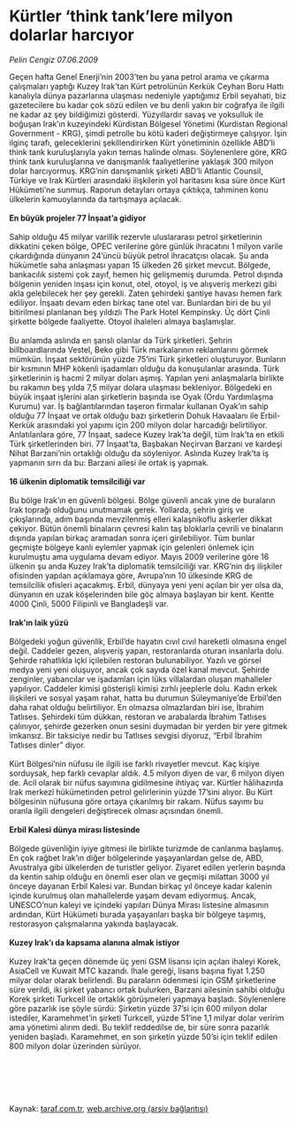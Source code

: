 # Kürtler ‘think tank’lere milyon dolarlar harcıyor

*Pelin Cengiz 07.06.2009*

<div class="taraf_structure_2col_1zq">
<div class="margen_n">



 <p>Geçen hafta Genel Enerji’nin 2003’ten bu yana petrol arama ve çıkarma çalışmaları yaptığı Kuzey Irak’tan Kürt petrolünün Kerkük Ceyhan Boru Hattı kanalıyla dünya pazarlarına ulaşması nedeniyle yaptığımız Erbil seyahati, biz gazetecilere bu kadar çok sözü edilen ve bu denli yakın bir coğrafya ile ilgili ne kadar az şey bildiğimizi gösterdi. Yüzyıllardır savaş ve yoksulluk ile boğuşan Irak’ın kuzeyindeki Kürdistan Bölgesel Yönetimi (Kurdistan Regional Government - KRG), şimdi petrolle bu kötü kaderi değiştirmeye çalışıyor. İşin ilginç tarafı, geleceklerini şekillendirirken Kürt yönetiminin özellikle ABD’li think tank kuruluşlarıyla yakın temas halinde olması. Söylenenlere göre, KRG think tank kuruluşlarına ve danışmanlık faaliyetlerine yaklaşık 300 milyon dolar harcıyormuş. KRG’nin danışmanlık şirketi ABD’li Atlantic Counsil, Türkiye ve Irak Kürtleri arasındaki ilişkilerin yol haritasını kısa süre önce Kürt Hükümeti’ne sunmuş. Raporun detayları ortaya çıktıkça, tahminen konu ülkelerin kamuoylarında da tartışmaya açılacak.<b> <br/><br/>En büyük projeler 77 İnşaat’a gidiyor</b> <br/><br/>Sahip olduğu 45 milyar varillik rezervle uluslararası petrol şirketlerinin dikkatini çeken bölge, OPEC verilerine göre günlük ihracatını 1 milyon varile çıkardığında dünyanın 24’üncü büyük petrol ihracatçısı olacak. Şu anda hükümetle saha anlaşması yapan 15 ülkeden 26 şirket mevcut. Bölgede, bankacılık sistemi çok zayıf, hemen hiç gelişmemiş durumda. Petrol dışında bölgenin yeniden inşası için konut, otel, otoyol, iş ve alışveriş merkezi gibi akla gelebilecek her şey gerekli. Zaten şehirdeki şantiye havası hemen fark ediliyor. İnşaatı devam eden birkaç tane otel var. Bunlardan biri de bu yıl bitirilmesi planlanan beş yıldızlı The Park Hotel Kempinsky. Üç dört Çinli şirkette bölgede faaliyette. Otoyol ihaleleri almaya başlamışlar. <br/><br/>Bu anlamda aslında en şanslı olanlar da Türk şirketleri. Şehrin billboardlarında Vestel, Beko gibi Türk markalarının reklamlarını görmek mümkün. İnşaat sektörünün yüzde 75’ini Türk şirketleri oluşturuyor. Bunların bir kısmının MHP kökenli işadamları olduğu da konuşulanlar arasında. Türk şirketlerinin iş hacmi 2 milyar doları aşmış. Yapılan yeni anlaşmalarla birlikte bu rakamın beş yılda 7,5 milyar dolara ulaşması bekleniyor. Bölgedeki en büyük inşaat işlerini alan şirketlerin başında ise Oyak (Ordu Yardımlaşma Kurumu) var. İş bağlantılarından taşeron firmalar kullanan Oyak’ın sahip olduğu 77 İnşaat ve ortak olduğu bazı şirketlerin Dohuk Havaalanı ile Erbil-Kerkük arasındaki yol yapımı için 200 milyon dolar harcadığı belirtiliyor. Anlatılanlara göre, 77 İnşaat, sadece Kuzey Irak’ta değil, tüm Irak’ta en etkili Türk şirketlerinden biri. 77 İnşaat’ta, Başbakan Neçirvan Barzani ve kardeşi Nihat Barzani’nin ortaklığı olduğu da söyleniyor. Aslında Kuzey Irak’ta iş yapmanın sırrı da bu: Barzani ailesi ile ortak iş yapmak. <b><br/><br/>16 ülkenin diplomatik temsilciliği var</b> <br/><br/>Bu bölge Irak’ın en güvenli bölgesi. Bölge güvenli ancak yine de buraların Irak toprağı olduğunu unutmamak gerek. Yollarda, şehrin giriş ve çıkışlarında, adım başında mevzilenmiş elleri kalaşnikoflu askerler dikkat çekiyor. Bütün önemli binaların çevresi kalın taş bloklarla çevrili ve binaların dışında yapılan birkaç aramadan sonra içeri girilebiliyor. Tüm bunlar geçmişte bölgeye kanlı eylemler yapmak için gelenleri önlemek için kurulmuştu ama uygulama devam ediyor. Mayıs 2009 verilerine göre 16 ülkenin şu anda Kuzey Irak’ta diplomatik temsilciliği var. KRG’nin dış ilişkiler ofisinden yapılan açıklamaya göre, Avrupa’nın 10 ülkesinde KRG de temsilcilik ofisleri açacakmış. Erbil, dünyaya yeni yeni açılan bir yer olsa da, dünyanın en uzak köşelerinden bile göç almaya başlayan bir kent. Kentte 4000 Çinli, 5000 Filipinli ve Bangladeşli var. <b><br/><br/>Irak’ın laik yüzü </b><br/><br/>Bölgedeki yoğun güvenlik, Erbil’de hayatın cıvıl cıvıl hareketli olmasına engel değil. Caddeler gezen, alışveriş yapan, restoranlarda oturan insanlarla dolu. Şehirde rahatlıkla içki içilebilen restoran bulunabiliyor. Yazılı ve görsel medya yeni yeni oluşuyor, ancak çok sayıda özel kanal mevcut. Şehirde zenginler, yabancılar ve işadamları için lüks villalardan oluşan mahalleler yapılıyor. Caddeler kimisi gösterişli kimisi zırhlı jeeplerle dolu. Kadın erkek ilişkileri ve sosyal yaşam rahat, hatta bu durumun Süleymaniye’de Erbil’den daha rahat olduğu belirtiliyor. En olmazsa olmazlardan biri ise, İbrahim Tatlıses. Şehirdeki tüm dükkan, restoran ve arabalarda İbrahim Tatlıses çalınıyor, şehirde gezerken onun sesini duymadan bir yerden bir yere gitmek imkansız. Bir taksiciye nedir bu Tatlıses sevgisi diyoruz, “Erbil İbrahim Tatlıses dinler” diyor. <br/><br/>Kürt Bölgesi’nin nüfusu ile ilgili ise farklı rivayetler mevcut. Kaç kişiye sorduysak, hep farklı cevaplar aldık. 4.5 milyon diyen de var, 6 milyon diyen de. Acil olarak bir nüfus sayımına gidilmesine ihtiyaç var. Kürtler hâlihazırda Irak merkezî hükümetinden petrol gelirlerinin yüzde 17’sini alıyor. Bu Kürt bölgesinin nüfusuna göre ortaya çıkarılmış bir rakam. Nüfus sayımı bu oranla ilgili dengeleri değiştirecek olması açısından önemli. <b><br/><br/>Erbil Kalesi dünya mirası listesinde</b> <br/><br/>Bölgede güvenliğin iyiye gitmesi ile birlikte turizmde de canlanma başlamış. En çok rağbet Irak’ın diğer bölgelerinde yaşayanlardan gelse de, ABD, Avustralya gibi ülkelerden de turistler geliyor. Ziyaret edilen yerlerin başında da kentin sahip olduğu en önemli eser olan ve geçmişi milattan 3000 yıl önceye dayanan Erbil Kalesi var. Bundan birkaç yıl önceye kadar kalenin içinde kurulmuş olan mahallelerde yaşam devam ediyormuş. Ancak, UNESCO’nun kaleyi ve içindeki yapıları Dünya Mirası listesine almasının ardından, Kürt Hükümeti burada yaşayanları başka bir bölgeye taşımış, restorasyon çalışmalarına yakında başlayacak.<b> <br/><br/>Kuzey Irak’ı da kapsama alanına almak istiyor</b> <br/><br/>Kuzey Irak’ta geçen dönemde üç yeni GSM lisansı için açılan ihaleyi Korek, AsiaCell ve Kuwait MTC kazandı. İhale gereği, lisans başına fiyat 1.250 milyar dolar olarak belirlendi. Bu paraların ödenmesi için GSM şirketlerine süre verildi, iki şirket yabancı ortak bulurken, Barzani ailesinin sahibi olduğu Korek şirketi Turkcell ile ortaklık görüşmeleri yapmaya başladı. Söylenenlere göre pazarlık ise şöyle sürdü: Şirketin yüzde 37’si için 600 milyon dolar istediler, Karamehmet’in şirketi Turkcell, yüzde 51’ine 1,1 milyar dolar veririm ama yönetimi alırım dedi. Bu teklif reddedilse de, bir süre sonra pazarlık yeniden başladı. Karamehmet, en son şirketin yüzde 50’si için teklif edilen 800 milyon dolar üzerinden sürüyor.</p>
<br/>
<br/>
<br/>



<br/>


<div id="taraf_not">
</div>

</div>


</div>

Kaynak: [taraf.com.tr](http://taraf.com.tr:80/makale/5923.htm), [web.archive.org (arşiv bağlantısı)](http://web.archive.org/web/20091221222816/http://taraf.com.tr:80/makale/5923.htm)
